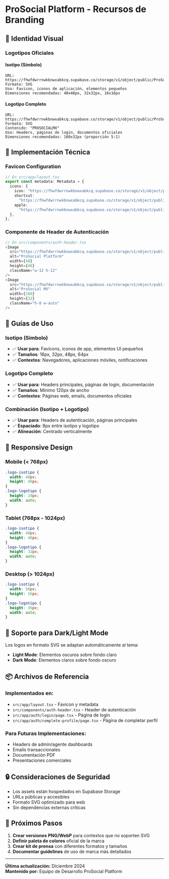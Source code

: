 # ProSocial Platform - Recursos de Branding

## 🎨 **Identidad Visual**

### **Logotipos Oficiales**

#### **Isotipo (Símbolo)**

```
URL: https://fhwfdwrrnwkbnwxabkcq.supabase.co/storage/v1/object/public/ProSocialPlatform/platform/isotipo.svg
Formato: SVG
Uso: Favicon, iconos de aplicación, elementos pequeños
Dimensiones recomendadas: 48x48px, 32x32px, 16x16px
```

#### **Logotipo Completo**

```
URL: https://fhwfdwrrnwkbnwxabkcq.supabase.co/storage/v1/object/public/ProSocialPlatform/platform/logotipo.svg
Formato: SVG
Contenido: "PROSOCIALMX"
Uso: Headers, páginas de login, documentos oficiales
Dimensiones recomendadas: 160x32px (proporción 5:1)
```

## 🔧 **Implementación Técnica**

### **Favicon Configuration**

```typescript
// En src/app/layout.tsx
export const metadata: Metadata = {
  icons: {
    icon: "https://fhwfdwrrnwkbnwxabkcq.supabase.co/storage/v1/object/public/ProSocialPlatform/platform/isotipo.svg",
    shortcut:
      "https://fhwfdwrrnwkbnwxabkcq.supabase.co/storage/v1/object/public/ProSocialPlatform/platform/isotipo.svg",
    apple:
      "https://fhwfdwrrnwkbnwxabkcq.supabase.co/storage/v1/object/public/ProSocialPlatform/platform/isotipo.svg",
  },
};
```

### **Componente de Header de Autenticación**

```typescript
// En src/components/auth-header.tsx
<Image
  src="https://fhwfdwrrnwkbnwxabkcq.supabase.co/storage/v1/object/public/ProSocialPlatform/platform/isotipo.svg"
  alt="ProSocial Platform"
  width={48}
  height={48}
  className="w-12 h-12"
/>
<Image
  src="https://fhwfdwrrnwkbnwxabkcq.supabase.co/storage/v1/object/public/ProSocialPlatform/platform/logotipo.svg"
  alt="ProSocial MX"
  width={160}
  height={32}
  className="h-8 w-auto"
/>
```

## 🎯 **Guías de Uso**

### **Isotipo (Símbolo)**

- ✅ **Usar para**: Favicons, iconos de app, elementos UI pequeños
- ✅ **Tamaños**: 16px, 32px, 48px, 64px
- ✅ **Contextos**: Navegadores, aplicaciones móviles, notificaciones

### **Logotipo Completo**

- ✅ **Usar para**: Headers principales, páginas de login, documentación
- ✅ **Tamaños**: Mínimo 120px de ancho
- ✅ **Contextos**: Páginas web, emails, documentos oficiales

### **Combinación (Isotipo + Logotipo)**

- ✅ **Usar para**: Headers de autenticación, páginas principales
- ✅ **Espaciado**: 8px entre isotipo y logotipo
- ✅ **Alineación**: Centrado verticalmente

## 📱 **Responsive Design**

### **Mobile (< 768px)**

```css
.logo-isotipo {
  width: 40px;
  height: 40px;
}
.logo-logotipo {
  height: 24px;
  width: auto;
}
```

### **Tablet (768px - 1024px)**

```css
.logo-isotipo {
  width: 48px;
  height: 48px;
}
.logo-logotipo {
  height: 32px;
  width: auto;
}
```

### **Desktop (> 1024px)**

```css
.logo-isotipo {
  width: 56px;
  height: 56px;
}
.logo-logotipo {
  height: 36px;
  width: auto;
}
```

## 🌙 **Soporte para Dark/Light Mode**

Los logos en formato SVG se adaptan automáticamente al tema:

- **Light Mode**: Elementos oscuros sobre fondo claro
- **Dark Mode**: Elementos claros sobre fondo oscuro

## 📦 **Archivos de Referencia**

### **Implementados en:**

- `src/app/layout.tsx` - Favicon y metadata
- `src/components/auth-header.tsx` - Header de autenticación
- `src/app/auth/login/page.tsx` - Página de login
- `src/app/auth/complete-profile/page.tsx` - Página de completar perfil

### **Para Futuras Implementaciones:**

- Headers de admin/agente dashboards
- Emails transaccionales
- Documentación PDF
- Presentaciones comerciales

## 🔒 **Consideraciones de Seguridad**

- Los assets están hospedados en Supabase Storage
- URLs públicas y accesibles
- Formato SVG optimizado para web
- Sin dependencias externas críticas

## 🚀 **Próximos Pasos**

1. **Crear versiones PNG/WebP** para contextos que no soporten SVG
2. **Definir paleta de colores** oficial de la marca
3. **Crear kit de prensa** con diferentes formatos y tamaños
4. **Documentar guidelines** de uso de marca más detallados

---

**Última actualización:** Diciembre 2024  
**Mantenido por:** Equipo de Desarrollo ProSocial Platform
